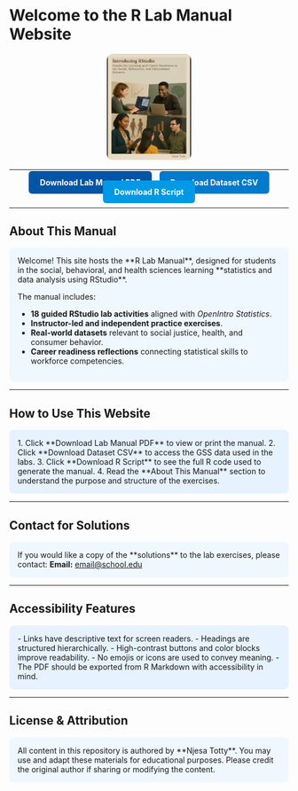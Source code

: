 # Welcome to the R Lab Manual Website

<!-- Banner Image (optional: replace with your own image link) -->
<p align="center">
  <img src="./coverimage.png" alt="Image of cover of Introducing RStudio lab manual" style="max-width:30%; height:auto; border-radius:10px;"/>
</p>

---

<!-- Navigation buttons -->
<div style="margin-bottom: 20px; text-align:center;">
  <a href="./rmanual.pdf" style="margin: 5px; padding: 12px 20px; background-color: #0055a5; color: white; text-decoration: none; border-radius: 6px; font-weight:bold;">Download Lab Manual PDF</a>
  <a href="./gssdat.csv" style="margin: 5px; padding: 12px 20px; background-color: #007acc; color: white; text-decoration: none; border-radius: 6px; font-weight:bold;">Download Dataset CSV</a>
  <a href="./rmanual.R" style="margin: 5px; padding: 12px 20px; background-color: #0099e5; color: white; text-decoration: none; border-radius: 6px; font-weight:bold;">Download R Script</a>
</div>

---

## About This Manual

<div style="background-color: #f0f8ff; padding: 15px; border-radius: 8px;">
Welcome! This site hosts the **R Lab Manual**, designed for students in the social, behavioral, and health sciences learning **statistics and data analysis using RStudio**.  

The manual includes:

- **18 guided RStudio lab activities** aligned with *OpenIntro Statistics*.  
- **Instructor-led and independent practice exercises**.  
- **Real-world datasets** relevant to social justice, health, and consumer behavior.  
- **Career readiness reflections** connecting statistical skills to workforce competencies.
</div>

---

## How to Use This Website

<div style="background-color: #e6f2ff; padding: 15px; border-radius: 8px;">
1. Click **Download Lab Manual PDF** to view or print the manual.  
2. Click **Download Dataset CSV** to access the GSS data used in the labs.  
3. Click **Download R Script** to see the full R code used to generate the manual.  
4. Read the **About This Manual** section to understand the purpose and structure of the exercises.
</div>

---

## Contact for Solutions

<div style="background-color: #f0f8ff; padding: 15px; border-radius: 8px;">
If you would like a copy of the **solutions** to the lab exercises, please contact:  
<strong>Email:</strong> <a href="mailto:email@school.edu">email@school.edu</a>
</div>

---

## Accessibility Features

<div style="background-color: #e6f2ff; padding: 15px; border-radius: 8px;">
- Links have descriptive text for screen readers.  
- Headings are structured hierarchically.  
- High-contrast buttons and color blocks improve readability.  
- No emojis or icons are used to convey meaning.  
- The PDF should be exported from R Markdown with accessibility in mind.
</div>

---

## License & Attribution

<div style="background-color: #f0f8ff; padding: 15px; border-radius: 8px;">
All content in this repository is authored by **Njesa Totty**. You may use and adapt these materials for educational purposes. Please credit the original author if sharing or modifying the content.
</div>
